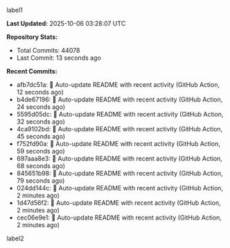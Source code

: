 
label1 
<!-- ACTIVITY_START -->
**Last Updated:** 2025-10-06 03:28:07 UTC

**Repository Stats:**
- Total Commits: 44078
- Last Commit: 13 seconds ago

**Recent Commits:**
- afb7dc51a: 🤖 Auto-update README with recent activity (GitHub Action, 12 seconds ago)
- b4de67196: 🤖 Auto-update README with recent activity (GitHub Action, 24 seconds ago)
- 5595d05dc: 🤖 Auto-update README with recent activity (GitHub Action, 32 seconds ago)
- 4ca9102bd: 🤖 Auto-update README with recent activity (GitHub Action, 45 seconds ago)
- f752fd90a: 🤖 Auto-update README with recent activity (GitHub Action, 59 seconds ago)
- 697aaa8e3: 🤖 Auto-update README with recent activity (GitHub Action, 68 seconds ago)
- 845651b98: 🤖 Auto-update README with recent activity (GitHub Action, 79 seconds ago)
- 024dd144c: 🤖 Auto-update README with recent activity (GitHub Action, 2 minutes ago)
- 1d47d56f2: 🤖 Auto-update README with recent activity (GitHub Action, 2 minutes ago)
- cec06e9e1: 🤖 Auto-update README with recent activity (GitHub Action, 2 minutes ago)
<!-- ACTIVITY_END -->

label2

